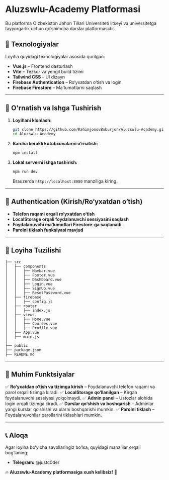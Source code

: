 # Aluzswlu-Academy Platformasi

Bu platforma O'zbekiston Jahon Tillari Universiteti litseyi va universitetga tayyorgarlik uchun qo‘shimcha darslar platformasidir.

## 🚀 Texnologiyalar

Loyiha quyidagi texnologiyalar asosida qurilgan:
- **Vue.js** – Frontend dasturlash
- **Vite** – Tezkor va yengil build tizimi
- **Tailwind CSS** – UI dizayn
- **Firebase Authentication** – Ro‘yxatdan o‘tish va login
- **Firebase Firestore** – Ma'lumotlarni saqlash

---

## 📌 O'rnatish va Ishga Tushirish

1. **Loyihani klonlash:**
   ```sh
   git clone https://github.com/RahimjonovBoburjon/Aluzswlu-Academy.git
   cd Aluzswlu-Academy
   ```

2. **Barcha kerakli kutubxonalarni o‘rnatish:**
   ```sh
   npm install
   ```

3. **Lokal serverni ishga tushirish:**
   ```sh
   npm run dev
   ```
   Brauzerda `http://localhost:8080` manziliga kiring.

---

## 🔑 Authentication (Kirish/Ro‘yxatdan o‘tish)

- **Telefon raqami orqali ro‘yxatdan o‘tish**
- **LocalStorage orqali foydalanuvchi sessiyasini saqlash**
- **Foydalanuvchi ma’lumotlari Firestore-ga saqlanadi**
- **Parolni tiklash funksiyasi mavjud**

---

## 📂 Loyiha Tuzilishi

```
├── src
│   ├── components
│   │   ├── Navbar.vue
│   │   ├── Footer.vue
│   │   ├── Dashboard.vue
│   │   ├── Login.vue
│   │   ├── SignUp.vue
│   │   ├── ResetPassword.vue
│   ├── firebase
│   │   ├── config.js
│   ├── router
│   │   ├── index.js
│   ├── views
│   │   ├── Home.vue
│   │   ├── Courses.vue
│   │   ├── Profile.vue
│   ├── App.vue
│   ├── main.js
│
├── public
├── package.json
├── README.md
```

---

## 📌 Muhim Funktsiyalar

✅ **Ro‘yxatdan o‘tish va tizimga kirish** – Foydalanuvchi telefon raqami va parol orqali tizimga kiradi.
✅ **LocalStorage qo‘llanilgan** – Kirgan foydalanuvchi sessiyasi yo‘qolmaydi.
✅ **Admin panel** – Ustozlar alohida login orqali tizimga kiradi.
✅ **Darslar qo‘shish va boshqarish** – Adminlar yangi kurslar qo‘shishi va ularni boshqarishi mumkin.
✅ **Parolni tiklash** – Foydalanuvchilar parollarini tiklashlari mumkin.

---

## 📞 Aloqa

Agar loyiha bo‘yicha savollaringiz bo‘lsa, quyidagi manzillar orqali bog‘laning:
- **Telegram:** @justc0der

🔥 **Aluzswlu-Academy platformasiga xush kelibsiz!** 🚀